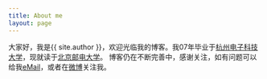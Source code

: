 ```yaml
---
title: About me
layout: page
---
```

  
大家好，我是{{ site.author }}，欢迎光临我的博客。我07年毕业于<a href="http://www.hdu.edu.cn/" target="_blank" class="external">杭州电子科技大学</a>，现就读于<a href="http://www.bupt.edu.cn/" target="_blank" class="external">北京邮电大学</a>。
博客仍在不断完善中，感谢关注，如有问题可以给我<a href="" title="邮箱" onclick="alert('linsword20 在 Gmail，你懂得！');return false;">eMail</a>，或者在<a href="http://weibo.com/linsword20" title="Jason_0" target="_blank" class="external">微博</a>关注我。 
